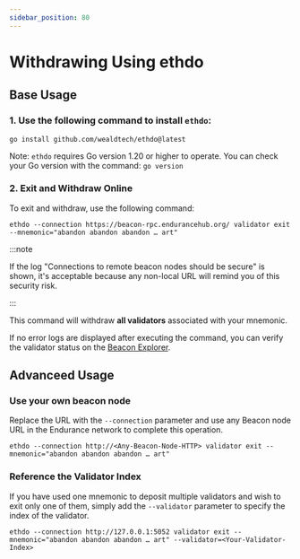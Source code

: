 ```yaml
---
sidebar_position: 80
---
```


# Withdrawing Using ethdo

## Base Usage

### 1. Use the following command to install `ethdo`:

```
go install github.com/wealdtech/ethdo@latest
```
Note: `ethdo` requires Go version 1.20 or higher to operate. You can check your Go version with the command: `go version`

### 2. Exit and Withdraw Online

To exit and withdraw, use the following command:

```
ethdo --connection https://beacon-rpc.endurancehub.org/ validator exit --mnemonic="abandon abandon abandon … art"
```

:::note

If the log "Connections to remote beacon nodes should be secure" is shown, it's acceptable because any non-local URL will remind you of this security risk.

:::

This command will withdraw **all validators** associated with your mnemonic. 

If no error logs are displayed after executing the command, you can verify the validator status on the [Beacon Explorer](https://beacon.fusionist.io/).

## Advanceed Usage

### Use your own beacon node

Replace the URL with the `--connection` parameter and use any Beacon node URL in the Endurance network to complete this operation.

```
ethdo --connection http://<Any-Beacon-Node-HTTP> validator exit --mnemonic="abandon abandon abandon … art"
```

### Reference the Validator Index

If you have used one mnemonic to deposit multiple validators and wish to exit only one of them, simply add the `--validator` parameter to specify the index of the validator.

```
ethdo --connection http://127.0.0.1:5052 validator exit --mnemonic="abandon abandon abandon … art" --validator=<Your-Validator-Index>
```